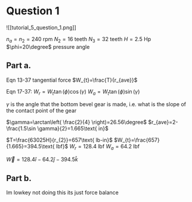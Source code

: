 # Question 1
![[tutorial_5_question_1.png]]

$n_{a}=n_{2}=240\text{ rpm}$
$N_{2}=16\text{ teeth}$
$N_{3}=32\text{ teeth}$
$H=2.5\text{ Hp}$
$\phi=20\degree$ pressure angle

## Part a.
Eqn 13-37 tangential force
$W_{t}=\frac{T}{r_{ave}}$

Eqn 17-37:
$W_{r}=W_{t}\tan(\phi)\cos(\gamma)$
$W_{a}=W_{t}\tan(\phi)\sin(\gamma)$



$\gamma$ is the angle that the bottom bevel gear is made, i.e. what is the slope of the contact point of the gear

$\gamma=\arctan\left( \frac{2}{4} \right)=26.56\degree$
$r_{ave}=2-\frac{1.5\sin \gamma}{2}=1.665\text{ in}$

$T=\frac{63025H}{r_{2}}=657\text{ lb-in}$
$W_{t}=\frac{657}{1.665}=394.5\text{ lbf}$
$W_{r}=128.4\text{ lbf}$
$W_{a}=64.2\text{ lbf}$

$\vec{W}=128.4\hat{i}-64.2\hat{j}-394.5\hat{k}$

## Part b.

Im lowkey not doing this its just force balance

